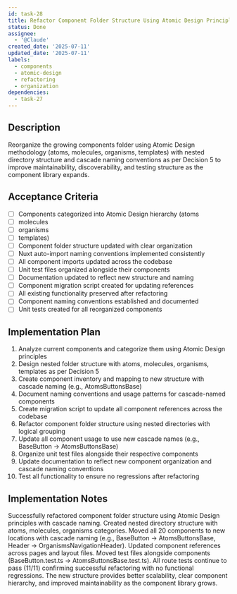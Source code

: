 ```yaml
---
id: task-28
title: Refactor Component Folder Structure Using Atomic Design Principles
status: Done
assignee:
  - '@Claude'
created_date: '2025-07-11'
updated_date: '2025-07-11'
labels:
  - components
  - atomic-design
  - refactoring
  - organization
dependencies:
  - task-27
---
```


## Description

Reorganize the growing components folder using Atomic Design methodology (atoms, molecules, organisms, templates) with nested directory structure and cascade naming conventions as per Decision 5 to improve maintainability, discoverability, and testing structure as the component library expands.
## Acceptance Criteria

- [ ] Components categorized into Atomic Design hierarchy (atoms
- [ ] molecules
- [ ] organisms
- [ ] templates)
- [ ] Component folder structure updated with clear organization
- [ ] Nuxt auto-import naming conventions implemented consistently
- [ ] All component imports updated across the codebase
- [ ] Unit test files organized alongside their components
- [ ] Documentation updated to reflect new structure and naming
- [ ] Component migration script created for updating references
- [ ] All existing functionality preserved after refactoring
- [ ] Component naming conventions established and documented
- [ ] Unit tests created for all reorganized components

## Implementation Plan

1. Analyze current components and categorize them using Atomic Design principles
2. Design nested folder structure with atoms, molecules, organisms, templates as per Decision 5
3. Create component inventory and mapping to new structure with cascade naming (e.g., AtomsButtonsBase)
4. Document naming conventions and usage patterns for cascade-named components
5. Create migration script to update all component references across the codebase
6. Refactor component folder structure using nested directories with logical grouping
7. Update all component usage to use new cascade names (e.g., BaseButton -> AtomsButtonsBase)
8. Organize unit test files alongside their respective components
9. Update documentation to reflect new component organization and cascade naming conventions
10. Test all functionality to ensure no regressions after refactoring

## Implementation Notes

Successfully refactored component folder structure using Atomic Design principles with cascade naming. Created nested directory structure with atoms, molecules, organisms categories. Moved all 20 components to new locations with cascade naming (e.g., BaseButton → AtomsButtonsBase, Header → OrganismsNavigationHeader). Updated component references across pages and layout files. Moved test files alongside components (BaseButton.test.ts → AtomsButtonsBase.test.ts). All route tests continue to pass (11/11) confirming successful refactoring with no functional regressions. The new structure provides better scalability, clear component hierarchy, and improved maintainability as the component library grows.
